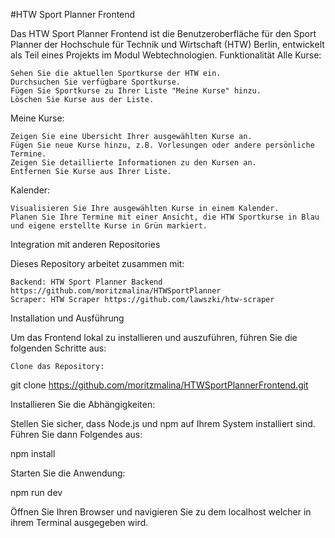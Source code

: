 #HTW Sport Planner Frontend

Das HTW Sport Planner Frontend ist die Benutzeroberfläche für den Sport Planner der Hochschule für Technik und Wirtschaft (HTW) Berlin, entwickelt als Teil eines Projekts im Modul Webtechnologien.
Funktionalität
Alle Kurse:

    Sehen Sie die aktuellen Sportkurse der HTW ein.
    Durchsuchen Sie verfügbare Sportkurse.
    Fügen Sie Sportkurse zu Ihrer Liste "Meine Kurse" hinzu.
    Löschen Sie Kurse aus der Liste.

Meine Kurse:

    Zeigen Sie eine Übersicht Ihrer ausgewählten Kurse an.
    Fügen Sie neue Kurse hinzu, z.B. Vorlesungen oder andere persönliche Termine.
    Zeigen Sie detaillierte Informationen zu den Kursen an.
    Entfernen Sie Kurse aus Ihrer Liste.

Kalender:

    Visualisieren Sie Ihre ausgewählten Kurse in einem Kalender.
    Planen Sie Ihre Termine mit einer Ansicht, die HTW Sportkurse in Blau und eigene erstellte Kurse in Grün markiert.

Integration mit anderen Repositories

Dieses Repository arbeitet zusammen mit:

    Backend: HTW Sport Planner Backend https://github.com/moritzmalina/HTWSportPlanner
    Scraper: HTW Scraper https://github.com/lawszki/htw-scraper

Installation und Ausführung

Um das Frontend lokal zu installieren und auszuführen, führen Sie die folgenden Schritte aus:

    Clone das Repository:

git clone https://github.com/moritzmalina/HTWSportPlannerFrontend.git

Installieren Sie die Abhängigkeiten:

Stellen Sie sicher, dass Node.js und npm auf Ihrem System installiert sind. Führen Sie dann Folgendes aus:

npm install

Starten Sie die Anwendung:

npm run dev

Öffnen Sie Ihren Browser und navigieren Sie zu dem localhost welcher in ihrem Terminal ausgegeben wird.
